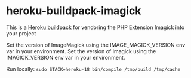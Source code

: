 heroku-buildpack-imagick
=================================

This is a [Heroku buildpack](http://devcenter.heroku.com/articles/buildpacks) for vendoring the PHP Extension Imagick into your project

Set the version of ImageMagick using the IMAGE_MAGICK_VERSION env var in your environment.
Set the version of Imagick using the IMAGICK_VERSION env var in your environment.

Run locally:
```sudo STACK=heroku-18 bin/compile /tmp/build /tmp/cache```
